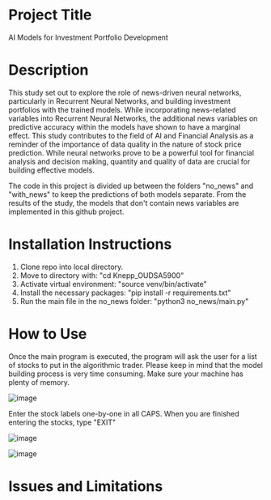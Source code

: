 # Project Title
AI Models for Investment Portfolio Development

# Description

This study set out to explore the role of news-driven neural networks, particularly in Recurrent Neural Networks, and building investment portfolios with the trained models. While incorporating news-related variables into Recurrent Neural Networks, the additional news variables on predictive accuracy within the models have shown to have a marginal effect. This study contributes to the field of AI and Financial Analysis as a reminder of the importance of data quality in the nature of stock price prediction. While neural networks prove to be a powerful tool for financial analysis and decision making, quantity and quality of data are crucial for building effective models.

The code in this project is divided up between the folders "no_news" and "with_news" to keep the predictions of both models separate. From the results of the study, the models that don't contain news variables are implemented in this github project.


# Installation Instructions

1. Clone repo into local directory.
2. Move to directory with: "cd Knepp_OUDSA5900"
3. Activate virtual environment: "source venv/bin/activate"
4. Install the necessary packages: "pip install -r requirements.txt"
5. Run the main file in the no_news folder: "python3 no_news/main.py"


# How to Use

Once the main program is executed, the program will ask the user for a list of stocks to put in the algorithmic trader.
Please keep in mind that the model building process is very time consuming. Make sure your machine has plenty of memory.

![image](https://github.com/zknepp1/Knepp_OUDSA5900/assets/41703755/1132876f-4271-41d9-8cf2-5ed06b641eb6)


Enter the stock labels one-by-one in all CAPS. When you are finished entering the stocks, type "EXIT"

![image](https://github.com/zknepp1/Knepp_OUDSA5900/assets/41703755/e4423011-d485-47cb-810b-ee996ee1a2a4)


![image](https://github.com/zknepp1/Knepp_OUDSA5900/assets/41703755/ee4e17d8-cf8b-4596-a802-0166402f983b)


# Issues and Limitations
